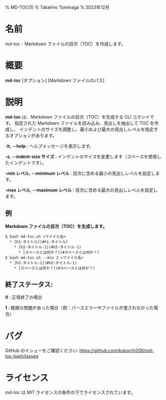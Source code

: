 % MD-TOC(1)
% Takahiro Tominaga
% 2023年12月

# 名前

md-toc - Markdown ファイルの目次（TOC）を作成します。

# 概要

**md-toc** [オプション] [Markdown ファイルのパス]

# 説明

**md-toc** は、Markdown ファイルの目次（TOC）を生成する CLI コマンドです。
指定された Markdown ファイルを読み込み、見出しを抽出して TOC を作成し、
インデントのサイズを調整し、最小および最大の見出しレベルを指定するオプションがあります。

**-h**, **--help**
:   ヘルプメッセージを表示します。

**-s**, **--indent-size サイズ**
:   インデントのサイズを変更します（スペースを使用したインデントです）。

**-min レベル**, **--minimum レベル**
:   目次に含める最小の見出しレベルを設定します。

**-max レベル**, **--maximum レベル**
:   目次に含める最大の見出しレベルを設定します。

## 例

**Markdown ファイルの目次（TOC）を生成します。**

    $ bash md-toc.sh <ファイル名>
      * [h1-タイトル](#h1-タイトル)
        * [h2-タイトル-1](#h2-タイトル-1)
          * [スペースとは何か？](#スペースとは何か？)
    $ bash md-toc.sh --min 2 <ファイル名>
      * [h2-タイトル-1](#h2-タイトル-1)
        * [スペースとは何か？](#スペースとは何か？)

## 終了ステータス:

**0**
:   正常終了の場合

**1**
:   軽微な問題があった場合（例：パースエラーやファイルが渡されなかった場合）

# バグ

GitHub のイシューをご確認ください: https://github.com/kokoichi206/md-toc-bash/issues

# ライセンス

md-toc は MIT ライセンスの条件の下でライセンスされています。
